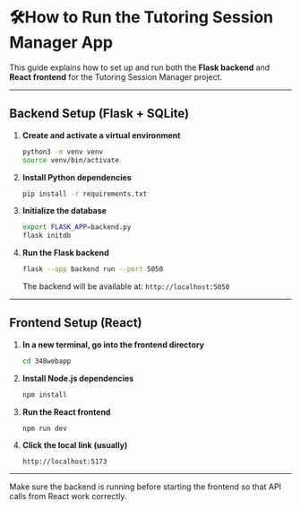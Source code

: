 # 🛠How to Run the Tutoring Session Manager App

This guide explains how to set up and run both the **Flask backend** and **React frontend** for the Tutoring Session Manager project.

---

## Backend Setup (Flask + SQLite)

1. **Create and activate a virtual environment**
   ```bash
   python3 -m venv venv
   source venv/bin/activate
   ```

2. **Install Python dependencies**
   ```bash
   pip install -r requirements.txt
   ```

3. **Initialize the database**
   ```bash
   export FLASK_APP=backend.py
   flask initdb
   ```

4. **Run the Flask backend**
   ```bash
   flask --app backend run --port 5050
   ```
   The backend will be available at: `http://localhost:5050`

---

## Frontend Setup (React)

1. **In a new terminal, go into the frontend directory**
   ```bash
   cd 348webapp
   ```

2. **Install Node.js dependencies**
   ```bash
   npm install
   ```

3. **Run the React frontend**
   ```bash
   npm run dev
   ```

4. **Click the local link (usually)**
   ```
   http://localhost:5173
   ```

---

Make sure the backend is running before starting the frontend so that API calls from React work correctly.
